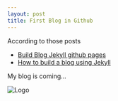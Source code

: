 ```yaml
---
layout: post
title: First Blog in Github
---
```


According to those posts

- [Build Blog Jekyll github pages](http://www.smashingmagazine.com/2014/08/01/build-blog-jekyll-github-pages/)
- [How to build a blog using Jekyll](http://cenalulu.github.io/jekyll/how-to-build-a-blog-using-jekyll-markdown/)

My blog is coming...

![Logo](https://cloud.githubusercontent.com/assets/1590890/7291355/afc2ce3c-e9c1-11e4-9376-c1b36a40eecd.jpg)
